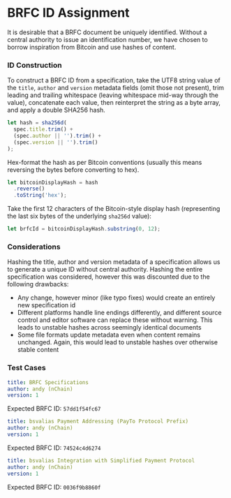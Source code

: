 # BRFC ID Assignment

It is desirable that a BRFC document be uniquely identified. Without a central authority to issue an identification number, we have chosen to borrow inspiration from Bitcoin and use hashes of content.

### ID Construction

To construct a BRFC ID from a specification, take the UTF8 string value of the `title`, `author` and `version` metadata fields (omit those not present), trim leading and trailing whitespace (leaving whitespace mid-way through the value), concatenate each value, then reinterpret the string as a byte array, and apply a double SHA256 hash.

```js
let hash = sha256d(
  spec.title.trim() +
  (spec.author || '').trim() +
  (spec.version || '').trim()
);
```

Hex-format the hash as per Bitcoin conventions (usually this means reversing the bytes before converting to hex).

```js
let bitcoinDisplayHash = hash
  .reverse()
  .toString('hex');
```

Take the first 12 characters of the Bitcoin-style display hash (representing the last six bytes of the underlying `sha256d` value):

```js
let brfcId = bitcoinDisplayHash.substring(0, 12);
```

### Considerations

Hashing the title, author and version metadata of a specification allows us to generate a unique ID without central authority. Hashing the entire specification was considered, however this was discounted due to the following drawbacks:

* Any change, however minor (like typo fixes) would create an entirely new specification id
* Different platforms handle line endings differently, and different source control and editor software can replace these without warning. This leads to unstable hashes across seemingly identical documents
* Some file formats update metadata even when content remains unchanged. Again, this would lead to unstable hashes over otherwise stable content

### Test Cases

```yaml
title: BRFC Specifications
author: andy (nChain)
version: 1
```

Expected BRFC ID: `57dd1f54fc67`

```yaml
title: bsvalias Payment Addressing (PayTo Protocol Prefix)
author: andy (nChain)
version: 1
```

Expected BRFC ID: `74524c4d6274`

```yaml
title: bsvalias Integration with Simplified Payment Protocol
author: andy (nChain)
version: 1
```

Expected BRFC ID: `0036f9b8860f`

